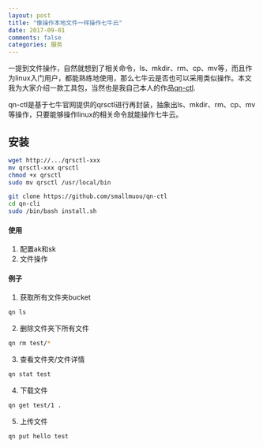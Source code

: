 ```yaml
---
layout: post
title: "像操作本地文件一样操作七牛云"
date: 2017-09-01
comments: false
categories: 服务
---
```


一提到文件操作，自然就想到了相关命令，ls、mkdir、rm、cp、mv等，而且作为linux入门用户，都能熟练地使用，那么七牛云是否也可以采用类似操作。本文我为大家介绍一款工具包，当然也是我自己本人的作品[qn-ctl](https://github.com/smallmuou/qn-ctl).

qn-ctl是基于七牛官网提供的qrsctl进行再封装，抽象出ls、mkdir、rm、cp、mv等操作，只要能够操作linux的相关命令就能操作七牛云。

## 安装

```bash
wget http://.../qrsctl-xxx
mv qrsctl-xxx qrsctl
chmod +x qrsctl
sudo mv qrsctl /usr/local/bin

git clone https://github.com/smallmuou/qn-ctl
cd qn-cli
sudo /bin/bash install.sh
```

#### 使用

1. 配置ak和sk
2. 文件操作

#### 例子

1. 获取所有文件夹bucket

```bash
qn ls
```

2. 删除文件夹下所有文件

```bash
qn rm test/*
```

3. 查看文件夹/文件详情

```bash
qn stat test
```

4. 下载文件

```bash
qn get test/1 .
```

5. 上传文件

```bash
qn put hello test
```
